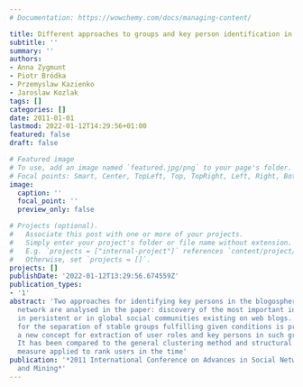 ```yaml
---
# Documentation: https://wowchemy.com/docs/managing-content/

title: Different approaches to groups and key person identification in blogosphere
subtitle: ''
summary: ''
authors:
- Anna Zygmunt
- Piotr Bródka
- Przemyslaw Kazienko
- Jaroslaw Kozlak
tags: []
categories: []
date: 2011-01-01
lastmod: 2022-01-12T14:29:56+01:00
featured: false
draft: false

# Featured image
# To use, add an image named `featured.jpg/png` to your page's folder.
# Focal points: Smart, Center, TopLeft, Top, TopRight, Left, Right, BottomLeft, Bottom, BottomRight.
image:
  caption: ''
  focal_point: ''
  preview_only: false

# Projects (optional).
#   Associate this post with one or more of your projects.
#   Simply enter your project's folder or file name without extension.
#   E.g. `projects = ["internal-project"]` references `content/project/deep-learning/index.md`.
#   Otherwise, set `projects = []`.
projects: []
publishDate: '2022-01-12T13:29:56.674559Z'
publication_types:
- '1'
abstract: 'Two approaches for identifying key persons in the blogosphere-based social
  network are analysed in the paper: discovery of the most important individuals either
  in persistent or in global social communities existing on web blogs. A new method
  for the separation of stable groups fulfilling given conditions is presented. Additionally,
  a new concept for extraction of user roles and key persons in such groups is proposed.
  It has been compared to the general clustering method and structural node position
  measure applied to rank users in the time'
publication: '*2011 International Conference on Advances in Social Networks Analysis
  and Mining*'
---
```

